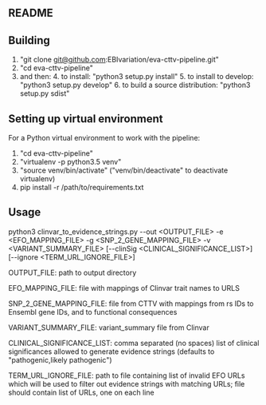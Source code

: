 ## README ##

Building
-------
1. "git clone git@github.com:EBIvariation/eva-cttv-pipeline.git"
2. "cd eva-cttv-pipeline"
3. and then:
	4. to install: "python3 setup.py install"
	5. to install to develop: "python3 setup.py develop"
	6. to build a source distribution: "python3 setup.py sdist"

Setting up virtual environment
-------
For a Python virtual environment to work with the pipeline:

1. "cd eva-cttv-pipeline"
2. "virtualenv -p python3.5 venv"
3. "source venv/bin/activate" ("venv/bin/deactivate" to deactivate virtualenv)
4. pip install -r /path/to/requirements.txt

Usage
-------

python3 clinvar_to_evidence_strings.py --out \<OUTPUT_FILE\> -e \<EFO_MAPPING_FILE\> -g \<SNP_2_GENE_MAPPING_FILE\> -v \<VARIANT_SUMMARY_FILE\> [--clinSig \<CLINICAL_SIGNIFICANCE_LIST\>] [--ignore \<TERM_URL_IGNORE_FILE\>]

OUTPUT_FILE: path to output directory

EFO_MAPPING_FILE: file with mappings of Clinvar trait names to URLS

SNP_2_GENE_MAPPING_FILE: file from CTTV with mappings from rs IDs to Ensembl gene IDs, and to functional consequences

VARIANT_SUMMARY_FILE: variant_summary file from Clinvar

CLINICAL_SIGNIFICANCE_LIST: comma separated (no spaces) list of clinical significances allowed to generate evidence strings (defaults to "pathogenic,likely pathogenic")

TERM_URL_IGNORE_FILE: path to file containing list of invalid EFO URLs which will be used to filter out evidence strings with matching URLs; file should contain list of URLs, one on each line
